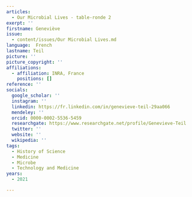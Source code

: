 ```yaml
---
articles:
  - Our Microbial Lives - table-ronde 2
exerpt: ''
firstname: Geneviève
issue:
  - content/issues/Our Microbial Lives.md
language:  French
lastname: Teil
picture: ''
picture_copyright: ''
affiliations:
  - affiliation: INRA, France
    positions: []
reference: ''
socials:
  google_scholar: ''
  instagram: ''
  linkedin: https://fr.linkedin.com/in/genevieve-teil-29aa066
  mendeley: ''
  orcid: 0000-0002-5536-5459
  researchgate: https://www.researchgate.net/profile/Genevieve-Teil
  twitter: ''
  website: ''
  wikipedia: ''
tags:
  - History of Science
  - Medicine
  - Microbe
  - Technology and Medicine
years:
  - 2021

---
```

